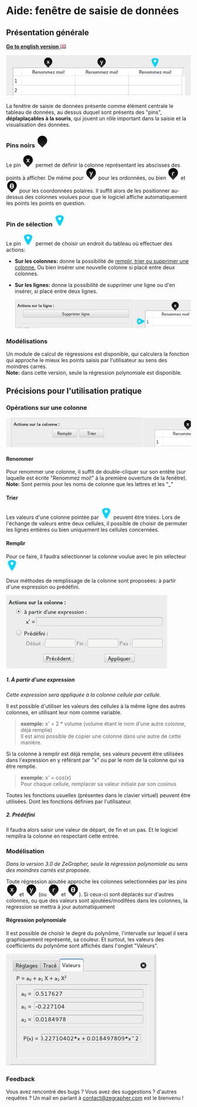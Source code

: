 # Aide: fenêtre de saisie de données

## Présentation générale

[**Go to english version ![english flag](english-icon.png)**](data_help_en.html)

![](pins.png)<br/>  
La fenêtre de saisie de données présente comme élément centrale le tableau de données,
au dessus duquel sont présents des "pins", **déplaplaçables à la souris**, qui jouent un rôle important dans la saisie et la visualisation des données.

### Pins noirs ![pin de base](basePin.png)

 Le pin ![pin x](Xpin.png) permet de définir la colonne représentant les abscisses des points à afficher. De même pour ![pin y](Ypin.png) pour les ordonnées, ou bien ![pin r](Rpin.png) et ![pin teta](Tetapin.png) pour les coordonnées polaires. Il suffit alors de les positionner au-dessus des colonnes voulues pour que le logiciel affiche automatiquement les points les points en question.

###  Pin de sélection ![pin selecteur](selector.png)

Le pin ![pin selecteur](selector.png) permet de choisir un endroit du tableau où effectuer des actions:  

* **Sur les colonnes:** donne la possibilité de [remplir, trier ou supprimer une colonne.](#ColumnActions) Ou bien insérer une nouvelle colonne si placé entre deux colonnes.
* **Sur les lignes:** donne la possibilité de supprimer une ligne ou d'en insérer, si placé entre deux lignes.

    ![](lineActions_fr.png)

### Modélisations

Un module de calcul de régressions est disponible, qui calculera la fonction qui approche le mieux les points saisis par l'utilisateur au sens des moindres carrés.  
**Note:** dans cette version, seule la régression polynomiale est disponible.


## Précisions pour l'utilisation pratique

### <a id=ColumnActions> Opérations sur une colonne</a>

![](columnActions_fr.png)<br/>

#### Renommer

Pour renommer une colonne, il suffit de double-cliquer sur son entête (sur laquelle est écrite "Renommez moi!" à la première ouverture de la fenêtre).  
**Note:** Sont permis pour les noms de colonne que les lettres et les "\_"

#### Trier

Les valeurs d'une colonne pointée par ![pin selecteur](selector.png) peuvent être triées. Lors de l'échange de valeurs entre deux cellules, il possible de choisir de permuter les lignes entières ou bien uniquement les cellules concernées.

#### Remplir

Pour ce faire, il faudra sélectionner la colonne voulue avec le pin sélecteur ![pin selecteur](selector.png)

Deux méthodes de remplissage de la colonne sont proposées: à partir d'une expression ou prédéfini.

![](columnFill_fr.png)<br/>

##### 1. À partir d'une expression

_Cette expression sera appliquée à la colonne cellule par cellule._

Il est possible d'utiliser les valeurs des cellules à la même ligne des autres colonnes, en utilisant leur nom comme variable.

  > __exemple:__ x' = 2 * volume (volume étant le nom d'une autre colonne, déjà remplie)<br/>
  > Il est ainsi possible de copier une colonne dans une autre de cette manière.

Si la colonne à remplir est déjà remplie, ses valeurs peuvent être utilisées dans l'expression en y référant par "x" ou par le nom de la colonne qui va être remplie.

  > __exemple:__ x' = cos(x) <br/>
  > Pour chaque cellule, remplacer sa valeur initiale par son cosinus

Toutes les fonctions usuelles (présentes dans le clavier virtuel) peuvent être utilisées. Dont les fonctions définies par l'utilisateur.

##### 2. Prédéfini

Il faudra alors saisir une valeur de départ, de fin et un pas. Et le logiciel remplira la colonne en respectant cette entrée.

### Modélisation

_Dans la version 3.0 de ZeGrapher, seule la régression polynomiale au sens des moindres carrés est proposée._

Toute régression ajoutée approche les colonnes selectionnées par les pins ![pin x](Xpin.png) et ![pin y](Ypin.png) (ou ![pin r](Rpin.png) et ![pin teta](Tetapin.png)). Si ceux-ci sont déplacés sur d'autres colonnes, ou que des valeurs sont ajoutées/modifées dans les colonnes, la regression se mettra à jour automatiquement

#### Régression polynomiale

Il est possible de choisir le degré du polynôme, l'intervalle sur lequel il sera graphiquement représenté, sa couleur. Et surtout, les valeurs des coefficients du polynôme sont affichés dans l'onglet "Valeurs".

![](polynomialCoefVals_fr.png)

### Feedback

Vous avez rencontré des bugs ? Vous avez des suggestions ? d'autres requêtes ? Un mail en parlant à [contact@zegrapher.com](mailto:contact@zegrapher.com) est le bienvenu !
